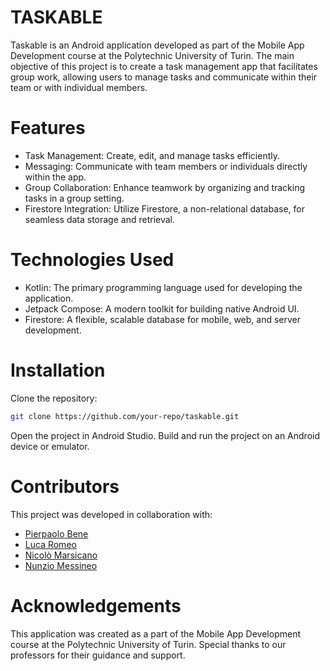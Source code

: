 # TASKABLE
Taskable is an Android application developed as part of the Mobile App Development course at the Polytechnic University of Turin.
The main objective of this project is to create a task management app that facilitates group work, allowing users to manage tasks and communicate within their team or with individual members.
# Features
- Task Management: Create, edit, and manage tasks efficiently.
- Messaging: Communicate with team members or individuals directly within the app.
- Group Collaboration: Enhance teamwork by organizing and tracking tasks in a group setting.
- Firestore Integration: Utilize Firestore, a non-relational database, for seamless data storage and retrieval.
# Technologies Used
- Kotlin: The primary programming language used for developing the application.
- Jetpack Compose: A modern toolkit for building native Android UI.
- Firestore: A flexible, scalable database for mobile, web, and server development.
# Installation
Clone the repository:
```sh
git clone https://github.com/your-repo/taskable.git
```
Open the project in Android Studio.
Build and run the project on an Android device or emulator.
# Contributors
This project was developed in collaboration with:

- [Pierpaolo Bene](https://github.com/PierpaoloBene)
- [Luca Romeo](https://github.com/romeShowmethecode)
- [Nicolò Marsicano](https://github.com/Baffaloo)
- [Nunzio Messineo](https://github.com/Nunziojh)
# Acknowledgements
This application was created as a part of the Mobile App Development course at the Polytechnic University of Turin.
Special thanks to our professors for their guidance and support.
